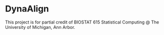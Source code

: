 # DynaAlign

This project is for partial credit of BIOSTAT 615 Statistical Computing @ The University of Michigan, Ann Arbor.
